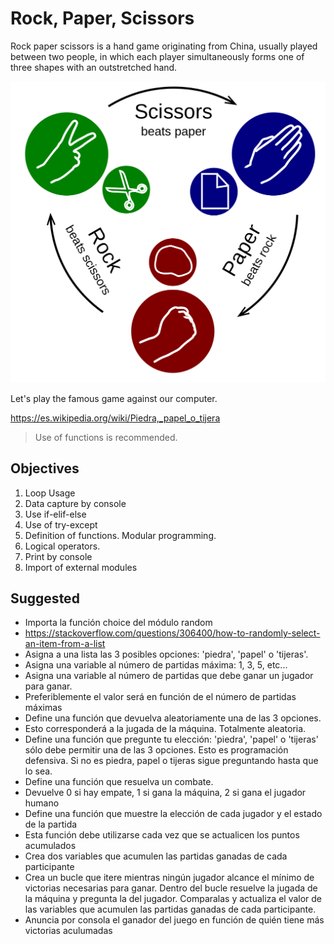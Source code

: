 # Rock, Paper, Scissors
Rock paper scissors is a hand game originating from China, usually played between two people, in which each player simultaneously forms one of three shapes with an outstretched hand.
<p align="center">
    <img src="https://github.com/RealXun/Rock_Paper_Scissors/blob/main/Resources/Cover.png">

Let's play the famous game against our computer.

https://es.wikipedia.org/wiki/Piedra,_papel_o_tijera

> Use of functions is recommended.

## Objectives
1. Loop Usage
2. Data capture by console
3. Use if-elif-else
4. Use of try-except
5. Definition of functions. Modular programming.
6. Logical operators.
7. Print by console
8. Import of external modules

## Suggested
- Importa la función choice del módulo random
- https://stackoverflow.com/questions/306400/how-to-randomly-select-an-item-from-a-list
- Asigna a una lista las 3 posibles opciones: 'piedra', 'papel' o 'tijeras'. 
- Asigna una variable al número de partidas máxima: 1, 3, 5, etc...
- Asigna una variable al número de partidas que debe ganar un jugador para ganar. 
- Preferiblemente el valor será en función de el número de partidas máximas
- Define una función que devuelva aleatoriamente una de las 3 opciones. 
- Esto corresponderá a la jugada de la máquina. Totalmente aleatoria. 
- Define una función que pregunte tu elección: 'piedra', 'papel' o 'tijeras' sólo debe permitir una de las 3 opciones. Esto es programación defensiva. Si no es piedra, papel o tijeras sigue preguntando hasta que lo sea. 
- Define una función que resuelva un combate. 
- Devuelve 0 si hay empate, 1 si gana la máquina, 2 si gana el jugador humano 
- Define una función que muestre la elección de cada jugador y el estado de la partida
- Esta función debe utilizarse cada vez que se actualicen los puntos acumulados 
- Crea dos variables que acumulen las partidas ganadas de cada participante
- Crea un bucle que itere mientras ningún jugador alcance el mínimo de victorias necesarias para ganar. Dentro del bucle resuelve la jugada de la máquina y pregunta la del jugador. Comparalas y actualiza el valor de las variables que acumulen las partidas ganadas de cada participante.   
- Anuncia por consola el ganador del juego en función de quién tiene más victorias aculumadas